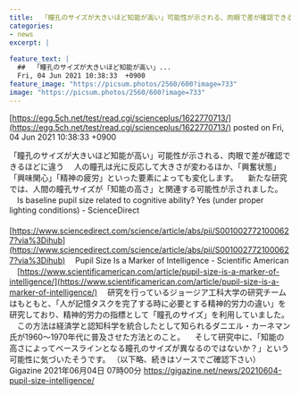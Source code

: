 ```yaml
---
title:  「瞳孔のサイズが大きいほど知能が高い」可能性が示される、肉眼で差が確認できるほどに違う  
categories:
- news
excerpt: |
  
feature_text: |
  ##  「瞳孔のサイズが大きいほど知能が高い」...
  Fri, 04 Jun 2021 10:38:33  +0900
feature_image: "https://picsum.photos/2560/600?image=733"
image: "https://picsum.photos/2560/600?image=733"
---
```


[https://egg.5ch.net/test/read.cgi/scienceplus/1622770713/](https://egg.5ch.net/test/read.cgi/scienceplus/1622770713/)
posted on Fri, 04 Jun 2021 10:38:33  +0900

<!--more-->

「瞳孔のサイズが大きいほど知能が高い」可能性が示される、肉眼で差が確認できるほどに違う 　人の瞳孔は光に反応して大きさが変わるほか、「興奮状態」「興味関心」「精神の疲労」といった要素によっても変化します。 　新たな研究では、人間の瞳孔サイズが「知能の高さ」と関連する可能性が示されました。 　Is baseline pupil size related to cognitive ability? Yes (under proper lighting conditions) - ScienceDirect 　[https://www.sciencedirect.com/science/article/abs/pii/S0010027721000627?via%3Dihub](https://www.sciencedirect.com/science/article/abs/pii/S0010027721000627?via%3Dihub) 　Pupil Size Is a Marker of Intelligence - Scientific American 　[https://www.scientificamerican.com/article/pupil-size-is-a-marker-of-intelligence/](https://www.scientificamerican.com/article/pupil-size-is-a-marker-of-intelligence/) 　研究を行っているジョージア工科大学の研究チームはもともと、「人が記憶タスクを完了する時に必要とする精神的労力の違い」を研究しており、精神的労力の指標として「瞳孔のサイズ」を利用していました。 　この方法は経済学と認知科学を統合したとして知られるダニエル・カーネマン氏が1960〜1970年代に普及させた方法とのこと。 　そして研究中に、「知能の高さによってベースラインとなる瞳孔のサイズが異なるのではないか？」という可能性に気づいたそうです。 （以下略、続きはソースでご確認下さい） Gigazine 2021年06月04日 07時00分 https://gigazine.net/news/20210604-pupil-size-intelligence/
